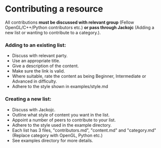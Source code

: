 # Contributing a resource

All contributions **must be discussed with relevant group** (Fellow OpenGL/C++/Python contributors etc.) **or pass through Jackojc** (Adding a new list or wanting to contribute to a category.).

### Adding to an existing list:
- Discuss with relevant party.
- Use an appropriate title.
- Give a description of the content.
- Make sure the link is valid.
- Where suitable, rate the content as being Beginner, Intermediate or Advanced in difficulty.
- Adhere to the style shown in examples/style.md

### Creating a new list:
- Discuss with Jackojc.
- Outline what style of content you want in the list.
- Appoint a number of peers to contribute to your list.
- Adhere to the style used in the example directory.
- Each list has 3 files, "contributors.md", "content.md" and "category.md" (Replace category with OpenGL, Python etc.)
- See examples directory for more details.
